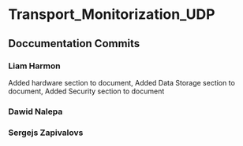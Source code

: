 # Transport_Monitorization_UDP

## Doccumentation Commits

### Liam Harmon
Added hardware section to document,
Added Data Storage section to document,
Added Security section to document


### Dawid Nalepa


### Sergejs Zapivalovs
